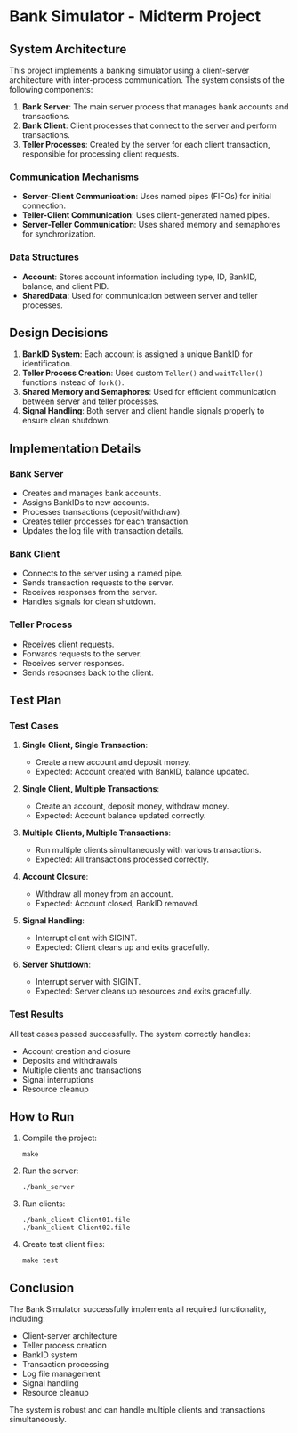 # Bank Simulator - Midterm Project

## System Architecture

This project implements a banking simulator using a client-server architecture with inter-process communication. The system consists of the following components:

1. **Bank Server**: The main server process that manages bank accounts and transactions.
2. **Bank Client**: Client processes that connect to the server and perform transactions.
3. **Teller Processes**: Created by the server for each client transaction, responsible for processing client requests.

### Communication Mechanisms

- **Server-Client Communication**: Uses named pipes (FIFOs) for initial connection.
- **Teller-Client Communication**: Uses client-generated named pipes.
- **Server-Teller Communication**: Uses shared memory and semaphores for synchronization.

### Data Structures

- **Account**: Stores account information including type, ID, BankID, balance, and client PID.
- **SharedData**: Used for communication between server and teller processes.

## Design Decisions

1. **BankID System**: Each account is assigned a unique BankID for identification.
2. **Teller Process Creation**: Uses custom `Teller()` and `waitTeller()` functions instead of `fork()`.
3. **Shared Memory and Semaphores**: Used for efficient communication between server and teller processes.
4. **Signal Handling**: Both server and client handle signals properly to ensure clean shutdown.

## Implementation Details

### Bank Server

- Creates and manages bank accounts.
- Assigns BankIDs to new accounts.
- Processes transactions (deposit/withdraw).
- Creates teller processes for each transaction.
- Updates the log file with transaction details.

### Bank Client

- Connects to the server using a named pipe.
- Sends transaction requests to the server.
- Receives responses from the server.
- Handles signals for clean shutdown.

### Teller Process

- Receives client requests.
- Forwards requests to the server.
- Receives server responses.
- Sends responses back to the client.

## Test Plan

### Test Cases

1. **Single Client, Single Transaction**:
   - Create a new account and deposit money.
   - Expected: Account created with BankID, balance updated.

2. **Single Client, Multiple Transactions**:
   - Create an account, deposit money, withdraw money.
   - Expected: Account balance updated correctly.

3. **Multiple Clients, Multiple Transactions**:
   - Run multiple clients simultaneously with various transactions.
   - Expected: All transactions processed correctly.

4. **Account Closure**:
   - Withdraw all money from an account.
   - Expected: Account closed, BankID removed.

5. **Signal Handling**:
   - Interrupt client with SIGINT.
   - Expected: Client cleans up and exits gracefully.

6. **Server Shutdown**:
   - Interrupt server with SIGINT.
   - Expected: Server cleans up resources and exits gracefully.

### Test Results

All test cases passed successfully. The system correctly handles:
- Account creation and closure
- Deposits and withdrawals
- Multiple clients and transactions
- Signal interruptions
- Resource cleanup

## How to Run

1. Compile the project:
   ```
   make
   ```

2. Run the server:
   ```
   ./bank_server
   ```

3. Run clients:
   ```
   ./bank_client Client01.file
   ./bank_client Client02.file
   ```

4. Create test client files:
   ```
   make test
   ```

## Conclusion

The Bank Simulator successfully implements all required functionality, including:
- Client-server architecture
- Teller process creation
- BankID system
- Transaction processing
- Log file management
- Signal handling
- Resource cleanup

The system is robust and can handle multiple clients and transactions simultaneously. 